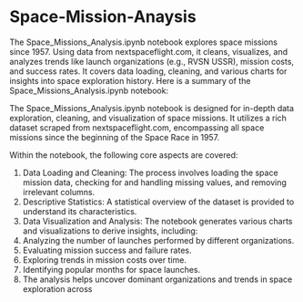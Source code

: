 # Space-Mission-Anaysis
The Space_Missions_Analysis.ipynb notebook explores space missions since 1957. Using data from nextspaceflight.com, it cleans, visualizes, and analyzes trends like launch organizations (e.g., RVSN USSR), mission costs, and success rates. It covers data loading, cleaning, and various charts for insights into space exploration history.
Here is a summary of the Space_Missions_Analysis.ipynb notebook:

The Space_Missions_Analysis.ipynb notebook is designed for in-depth data exploration, cleaning, and visualization of space missions. It utilizes a rich dataset scraped from nextspaceflight.com, encompassing all space missions since the beginning of the Space Race in 1957.

Within the notebook, the following core aspects are covered:

1. Data Loading and Cleaning: The process involves loading the space mission data, checking for and handling missing values, and removing irrelevant columns.
2. Descriptive Statistics: A statistical overview of the dataset is provided to understand its characteristics.
3. Data Visualization and Analysis: The notebook generates various charts and visualizations to derive insights, including:
4. Analyzing the number of launches performed by different organizations.
5. Evaluating mission success and failure rates.
6. Exploring trends in mission costs over time.
7. Identifying popular months for space launches.
5. The analysis helps uncover dominant organizations and trends in space exploration across 
